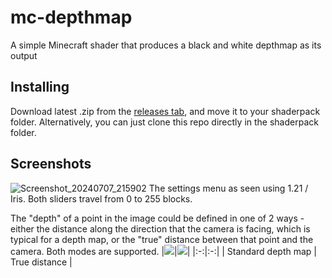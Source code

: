 # mc-depthmap
A simple Minecraft shader that produces a black and white depthmap as its output

## Installing
Download latest .zip from the [releases tab](https://github.com/KolibroidAmy/mc-depthmap/releases), and move it to  your shaderpack folder.
Alternatively, you can just clone this repo directly in the shaderpack folder.

## Screenshots
![Screenshot_20240707_215902](https://github.com/KolibroidAmy/mc-depthmap/assets/152735803/17b2215d-ac1d-4242-96b9-d6f07f096952)
The settings menu as seen using 1.21 / Iris. Both sliders travel from 0 to 255 blocks.

The "depth" of a point in the image could be defined in one of 2 ways - either the distance along the direction that the camera is facing, which is typical for a depth map, or the "true" distance between that point and the camera. Both modes are supported.
|![](https://github.com/KolibroidAmy/mc-depthmap/assets/152735803/acf1d706-f822-41e0-bb6a-8c2521275b35)|![](https://github.com/KolibroidAmy/mc-depthmap/assets/152735803/acb5b438-4531-4dfe-b00d-1dad17eea5a4)|
|:-:|:-:|
| Standard depth map | True distance |
